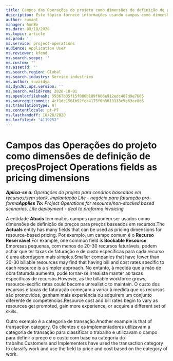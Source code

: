 ```yaml
---
title: Campos das Operações do projeto como dimensões de definição de preços
description: Este tópico fornece informações usando campos como dimensões dos preços no Dynamics 365 Project Operations.
author: rumant
manager: AnnBe
ms.date: 09/18/2020
ms.topic: article
ms.prod: ''
ms.service: project-operations
audience: Application User
ms.reviewer: kfend
ms.search.scope: ''
ms.custom: ''
ms.assetid: ''
ms.search.region: Global
ms.search.industry: Service industries
ms.author: suvaidya
ms.dyn365.ops.version: ''
ms.search.validFrom: 2020-10-01
ms.openlocfilehash: 59367b35f15f806b109f606e912edc487d9e7685
ms.sourcegitcommit: 4cf1dc1561b92fca4175f0b3813133c5e63ce8e6
ms.translationtype: HT
ms.contentlocale: pt-PT
ms.lasthandoff: 10/28/2020
ms.locfileid: "4119252"
---
```

# <a name="project-operations-fields-as-pricing-dimensions"></a><span data-ttu-id="113b1-103">Campos das Operações do projeto como dimensões de definição de preços</span><span class="sxs-lookup"><span data-stu-id="113b1-103">Project Operations fields as pricing dimensions</span></span>

<span data-ttu-id="113b1-104">_**Aplica-se a:** Operações do projeto para cenários baseados em recursos/sem stock, implantação Lite - negócio para faturação pró-forma_</span><span class="sxs-lookup"><span data-stu-id="113b1-104">_**Applies To:** Project Operations for resource/non-stocked based scenarios, Lite deployment - deal to proforma invoicing_</span></span>

<span data-ttu-id="113b1-105">A entidade **Atuais** tem muitos campos que podem ser usados como dimensões de definição de preços para preços baseados em recursos.</span><span class="sxs-lookup"><span data-stu-id="113b1-105">The **Actuals** entity has many fields that can be used as pricing dimensions for resource-based pricing.</span></span> <span data-ttu-id="113b1-106">Por exemplo, um campo comum é o **Recurso Reservável**.</span><span class="sxs-lookup"><span data-stu-id="113b1-106">For example, one common field is **Bookable Resource**.</span></span> <span data-ttu-id="113b1-107">Empresas pequenas, com menos de 20-30 recursos faturáveis, podem achar que ter taxas de faturação e de custo específicas para cada recurso é uma abordagem mais simples.</span><span class="sxs-lookup"><span data-stu-id="113b1-107">Smaller companies that have fewer than 20-30 billable resources may find that having bill and cost rates specific to each resource is a simpler approach.</span></span> <span data-ttu-id="113b1-108">No entanto, à medida que a mão de obra faturada aumenta, pode tornar-se irrealista manter as taxas específicas de recursos.</span><span class="sxs-lookup"><span data-stu-id="113b1-108">However, as the billable workforce grows, resource-secific rates could become unrealistic to maintain.</span></span> <span data-ttu-id="113b1-109">O custo dos recursos e taxas de faturação começam a variar à medida que os recursos são promovidos, ganham mais experiência ou adquirem um conjunto diferente de competências.</span><span class="sxs-lookup"><span data-stu-id="113b1-109">Resource cost and bill rates begin to vary as resources get promoted, gain more experience, or acquire a different set of skills.</span></span> 

<span data-ttu-id="113b1-110">Outro exemplo é a categoria de transação.</span><span class="sxs-lookup"><span data-stu-id="113b1-110">Another example is that of transaction category.</span></span> <span data-ttu-id="113b1-111">Os clientes e os implementadores utilizavam a categoria de transação para classificar o trabalho e utilizavam o campo para definir o preço e o custo com base na categoria do trabalho.</span><span class="sxs-lookup"><span data-stu-id="113b1-111">Customers and Implementers have used the transaction category to classify work and use the field to price and cost based on the category of work.</span></span>
